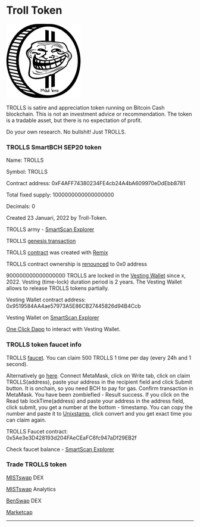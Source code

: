 # Troll Token

![TROLLS](img/logo200.png)

TROLLS is satire and appreciation token running on Bitcoin Cash blockchain. 
This is not an investment advice or recommendation. 
The token is a tradable asset, but there is no expectation of profit. 

Do your own research. No bullshit! Just TROLLS.

### TROLLS SmartBCH SEP20 token

Name: TROLLS

Symbol: TROLLS

Contract address: 0xF4AFF74380234FE4cb24A4bA609970eDdEbb8781

Total fixed supply: 1000000000000000000

Decimals: 0

Created 23 Januari, 2022 by Troll-Token.

TROLLS army - [SmartScan Explorer](https://www.smartscan.cash/address/0xF4AFF74380234FE4cb24A4bA609970eDdEbb8781)

TROLLS [genesis transaction](https://www.smartscan.cash/transaction/0x3cee9f1c688e287f78316cf432949c23ae6a84e4404dea44c1afad2390e3f280)

TROLLS [contract](https://github.com/troll-token/troll-token.github.io/blob/master/trolls/contracts/TROLLS.sol) was created with [Remix](https://remix.ethereum.org/)

TROLLS contract ownership is [renounced](https://www.smartscan.cash/transaction/) to 0x0 address

900000000000000000 TROLLS are locked in the [Vesting Wallet](https://github.com/troll-token/troll-token.github.io/blob/master/trolls/contracts/VestingWallet.sol) since x, 2022. Vesting (time-lock) duration period is 2 years. The Vesting Wallet allows to release TROLLS tokens partially.

Vesting Wallet contract address: 0x9519584AA4ae57973A5E86CB27445826d94B4Ccb

Vesting Wallet on [SmartScan Explorer](https://www.smartscan.cash/address/0x9519584AA4ae57973A5E86CB27445826d94B4Ccb)

[One Click Dapp](https://oneclickdapp.com/) to interact with Vesting Wallet.

### TROLLS token faucet info

TROLLS [faucet](https://trollsfaucet.herokuapp.com). You can claim 500 TROLLS 1 time per day (every 24h and 1 second).

Alternatively go [here](https://oneclickdapp.com/). Connect MetaMask, click on Write tab, click on claim TROLLS(address), paste your address in the recipient field and click Submit button. It is onchain, so you need BCH to pay for gas. Confirm transaction in MetaMask. You have been zombiefied - Result success. If you click on the Read tab lockTime(address) and paste your address in the address field, click submit, you get a number at the bottom - timestamp. You can copy the number and paste it to [Unixstamp](https://www.unixtimestamp.com), click convert and you get exact time you can claim again.

TROLLS Faucet contract: 0x5Ae3e3D428193d204FAeCEaFC6fc947aDf29EB2f

Check faucet balance - [SmartScan Explorer](https://www.smartscan.cash/address/0x5Ae3e3D428193d204FAeCEaFC6fc947aDf29EB2f)

### Trade TROLLS token

[MISTswap](https://app.mistswap.fi/swap) DEX

[MISTswap](https://analytics.mistswap.fi/tokens/0xF4AFF74380234FE4cb24A4bA609970eDdEbb8781) Analytics

[BenSwap](https://dex.benswap.cash/#/swap) DEX

[Marketcap](https://www.marketcap.cash/token/TROLLS)

----------------------------------------------------------------------------------------------
